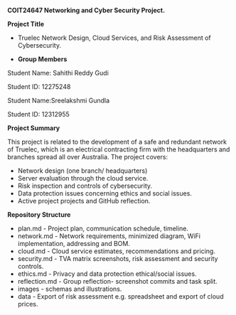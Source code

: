 ﻿**COIT24647 Networking and Cyber Security Project.**

**Project Title**

- Truelec Network Design, Cloud Services, and Risk Assessment of Cybersecurity.

- **Group Members**

Student Name: Sahithi Reddy Gudi

Student ID: 12275248 

Student Name:Sreelakshmi Gundla 

Student ID: 12312955

**Project Summary**

This project is related to the development of a safe and redundant network of Truelec, which is an electrical contracting firm with the headquarters and branches spread all over Australia. The project covers:

- Network design (one branch/ headquarters)
- Server evaluation through the cloud service.
- Risk inspection and controls of cybersecurity.
- Data protection issues concerning ethics and social issues.
- Active project projects and GitHub reflection.




**Repository Structure**

- plan.md - Project plan, communication schedule, timeline.
- network.md - Network requirements, minimized diagram, WiFi implementation, addressing and BOM.
- cloud.md - Cloud service estimates, recommendations and pricing.
- security.md - TVA matrix screenshots, risk assessment and security controls.
- ethics.md - Privacy and data protection ethical/social issues.
- reflection.md - Group reflection- screenshot commits and task split.
- images - schemas and illustrations.
- data - Export of risk assessment e.g. spreadsheet and export of cloud prices.
